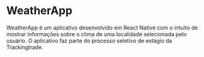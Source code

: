 # WeatherApp
WeatherApp é um aplicativo desenvolvido em React Native com o intuito de mostrar informações sobre o clima de uma localidade selecionada pelo usuário.
O aplicativo faz parte do processo seletivo de estágio da Trackingtrade. 
